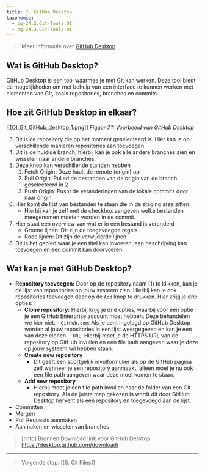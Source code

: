 ```yaml
---
title: 7. GitHub Desktop
taxonomie:
  - bg-24.2.Git-Tools.OI
  - bg-24.3.Git-Tools.OI
---
```


> Meer informatie over [GitHub Desktop](https://github.com/apps/desktop)

## Wat is GitHub Desktop?
GitHub Desktop is een tool waarmee je met Git kan werken. Deze tool biedt de mogelijkheden om met behulp van een interface te kunnen werken met elementen van Git, zoals repositories, branches en commits.

## Hoe zit GitHub Desktop in elkaar?
![[OI_Git_GitHub_desktop_1.png]]
*Figuur 7.1: Voorbeeld van GitHub Desktop*

3. Dit is de repository die op het moment geselecteerd is. Hier kan je op verschillende manieren repositories aan toevoegen.
4. Dit is de huidige branch, hierbij kan je ook alle andere branches zien en wisselen naar andere branches.
5. Deze knop kan verschillende standen hebben
	1. Fetch Origin: Deze haalt de remote (origin) op
	2. Pull Origin: Pulled de bestanden van de origin van de branch geselecteerd in 2
	3. Push Origin: Pusht de veranderingen van de lokale commits door naar origin.
6. Hier komt de lijst van bestanden te staan die in de staging area zitten.
	- Hierbij kan je zelf met de checkbox aangeven welke bestanden meegenomen moeten worden in de commit.
7. Hier staat een overview van wat er in een bestand is veranderd
	- Groene lijnen: Dit zijn de toegevoegde regels
	- Rode lijnen: Dit zijn de verwijderde lijnen
8. Dit is het gebied waar je een titel kan invoeren, een beschrijving kan toevoegen en een commit kan doorvoeren.

## Wat kan je met GitHub Desktop?
- **Repository toevoegen:** Door op de repository naam (1) te klikken, kan je de lijst van repositories op jouw systeem zien. Hierbij kan je ook repositories toevoegen door op de `Add` knop te drukken. Hier krijg je drie opties:
	- **Clone repository:** Hierbij krijg je drie opties, waarbij voor één optie je een GitHub Enterprise account moet hebben. Deze behandelen we hier niet.
			- `GitHub.com`: Als je bent ingelogd op GitHub Desktop worden al jouw repositories in een lijst weergegeven en kan je een van deze clonen.
			- `URL`: Hierbij moet je de HTTPS URL van de repository op GitHub invullen en een file path aangeven waar je deze op jouw systeem wil hebben staan.
	- **Create new repository**
		- Dit geeft een soortgelijk invulformulier als op de GitHub pagina zelf wanneer je een repository aanmaakt, alleen moet je nu ook een file path aangeven waar deze moet komen te staan. 
	- **Add new repository**
		- Hierbij moet je een file path invullen naar de folder van een Git repository. Als de juiste map gekozen is wordt dit door GitHub Desktop herkent als een repository en toegevoegd aan de lijst.
- Committen
- Mergen
- Pull Requests aanmaken
- Aanmaken en wisselen van branches

> [!info] Bronnen
> Download link voor GitHub Desktop: https://desktop.github.com/download/

---

> Volgende stap: [[8. Git Files]]
